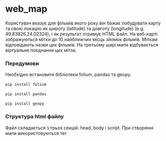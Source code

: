 # web_map

Користувач вказує для фільмів якого року він
 бажає побудувати карту та свою локацію 
 як широту (latitude) та довготу (longitude) (e.g. 49.83826,24.02324), 
 і як результат отримує HTML файл. На веб-карті зображуються мітки 
 до 10 найближчих місць зйомок фільмів. Міткам відповідають назви
 цих фільмів. На третьому шарі мапи відбувається віртуальне 
 поєднання цих міток. 


### Передумови

Необхідно встановити бібліотеки folium, pandas та geopy. 
```
pip install folium
```
```
pip install pandas
```
```
pip install geopy
```


### Структура html файлу
Файл складається з трьох секцій: head, body i script.
При створенні мапи використовуються тег <style>, пов'язаний з 
каскадними таблицями стилів, а також тег <script> для JavaScript,
тег <link> для встановлення зв'язку з зовнішніми документами, etc.


### Приклад запуску введення та скріншот згенерованої мапи
```
Please enter a year you would like to have a map for: 2017
Please enter your location (format: lat, long): 34.0928, -118.3287
Map is generating...
Please wait...
Finished. Please have look on the map Map.html
```
![](map-example_1.jpg)

![](map-example_2.jpg)


### Висновок
Ця карта дає надає інформацію щодо розміщення
місць зйомок фільмів та їх назви відповідно до року та вашої 
локації. Також віртуальне поєднання точок зображує 
відстані між цими локаціями.


## Автори

* **Дар'я Омелькіна**
